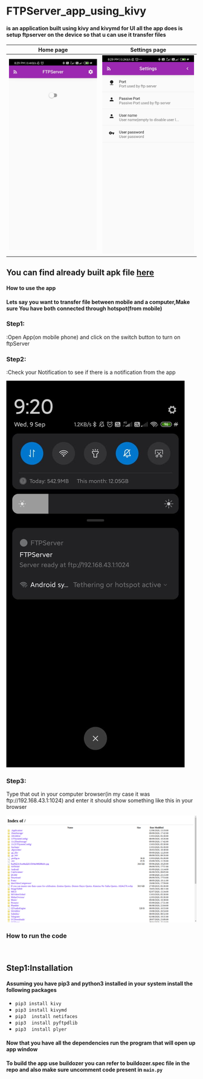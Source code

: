 # FTPServer_app_using_kivy
<h4>is an application built using kivy and kivymd for UI all the app does is setup ftpserver on the device so that u can use it transfer files</h4>



| Home page                                                                                                     | Settings page |
| ------------------------------------------------------------------------------------------------------------- | --------------------------------------------------|
| ![image](https://github.com/nishalk01/FTPServer_app_using_kivy/blob/master/screenshots/ftpserverv0.1.0.jpeg)  | ![image](https://github.com/nishalk01/FTPServer_app_using_kivy/blob/master/screenshots/ftpserver2.jpeg)  |


<h2>You can find already built apk file <a href="https://drive.google.com/file/d/1Upq-P3JjLySYnxHBVO4kb9poUQTsx4fA/view?usp=sharing">here</a></h2>
<h4>How to use the app</h4>
<h4>Lets say you want to transfer file between mobile and a computer,Make sure You have both connected through hotspot(from mobile)</h4>
  
<h3>Step1:</h3>:Open App(on mobile phone) and click on the switch button to turn on ftpServer
<h3>Step2:</h3>:Check your Notification to see if there is a notification from the app<br>

![image](https://github.com/nishalk01/FTPServer_app_using_kivy/blob/master/screenshots/Notification.jpeg)

<h3>Step3:</h3>Type that out in your computer browser(in my case it was ftp://192.168.43.1:1024) and enter it should show something like this in your browser<br>


![image](https://github.com/nishalk01/FTPServer_app_using_kivy/blob/master/screenshots/browser.png)


<h3>How to run the code</h3><br>
<h2>Step1:Installation</h2>
<h4>Assuming you have pip3 and python3 installed in your system install the following packages</h4>
<ul>
  <li><code>pip3 install kivy</code></li>
  <li><code>pip3 install kivymd</code></li>
  <li><code>pip3  install netifaces</code></li>
  <li><code>pip3  install pyftpdlib</code></li>
  <li><code>pip3  install plyer</code></li>
</ul>

<h4>Now that you have all the dependencies run the program that will open up app window</h4>
<h4>To build the app use buildozer you can refer to buildozer.spec file in the repo and also make sure uncomment code present in <code>main.py</code></h4>


    



